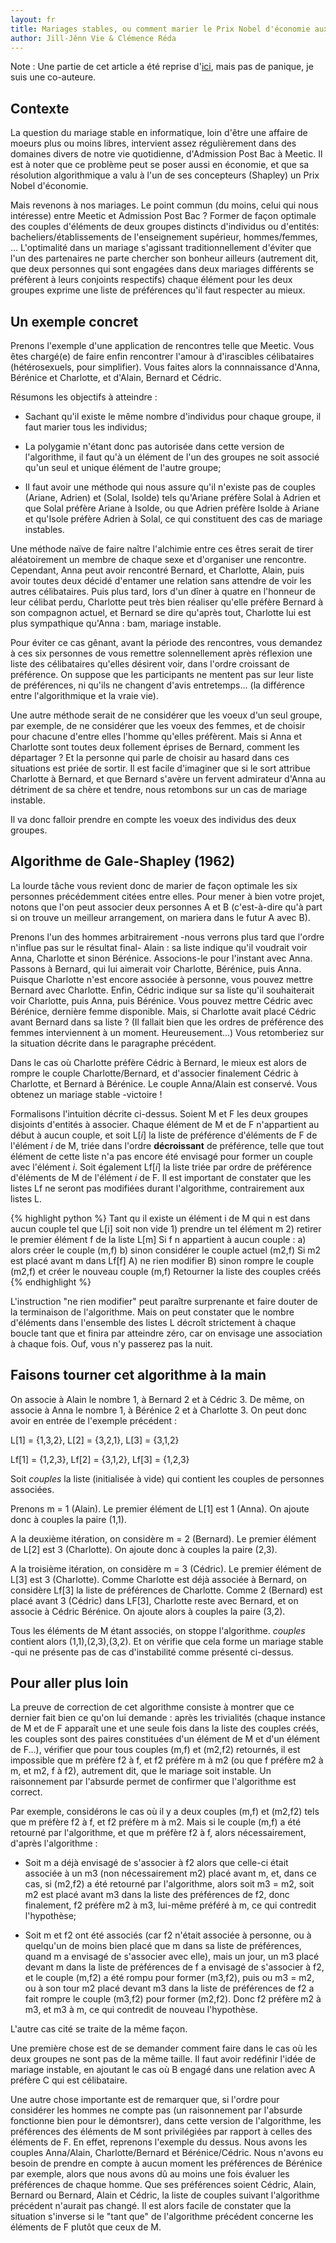 ```yaml
---
layout: fr
title: Mariages stables, ou comment marier le Prix Nobel d'économie aux sites de rencontres
author: Jill-Jênn Vie & Clémence Réda
---
```


Note : Une partie de cet article a été reprise d'[ici](http://binaire.blog.lemonde.fr/2016/10/17/a-p-b-la-vie-apres-le-bac/), mais pas de panique, je suis une co-auteure.

## Contexte

La question du mariage stable en informatique, loin d'être une affaire de moeurs plus ou moins libres, intervient assez régulièrement dans des domaines divers de notre vie quotidienne, d'Admission Post Bac à Meetic. Il est à noter que ce problème peut se poser aussi en économie, et que sa résolution algorithmique a valu à l'un de ses concepteurs (Shapley) un Prix Nobel d'économie.

Mais revenons à nos mariages. Le point commun (du moins, celui qui nous intéresse) entre Meetic et Admission Post Bac ? Former de façon optimale des couples d'éléments de deux groupes distincts d'individus ou d'entités: bacheliers/établissements de l'enseignement supérieur, hommes/femmes, ... L'optimalité dans un mariage s'agissant traditionnellement d'éviter que l'un des partenaires ne parte chercher son bonheur ailleurs (autrement dit, que deux personnes qui sont engagées dans deux mariages différents se préfèrent à leurs conjoints respectifs) chaque élément pour les deux groupes exprime une liste de préférences qu'il faut respecter au mieux.

## Un exemple concret

Prenons l'exemple d'une application de rencontres telle que Meetic. Vous êtes chargé(e) de faire enfin rencontrer l'amour à d'irascibles célibataires (hétérosexuels, pour simplifier). Vous faites alors la connnaissance d'Anna, Bérénice et Charlotte, et d'Alain, Bernard et Cédric.

Résumons les objectifs à atteindre : 

* Sachant qu'il existe le même nombre d'individus pour chaque groupe, il faut marier tous les individus;

* La polygamie n'étant donc pas autorisée dans cette version de l'algorithme, il faut qu'à un élément de l'un des groupes ne soit associé qu'un seul et unique élément de l'autre groupe;

* Il faut avoir une méthode qui nous assure qu'il n'existe pas de couples (Ariane, Adrien) et (Solal, Isolde) tels qu'Ariane préfère Solal à Adrien et que Solal préfère Ariane à Isolde, ou que Adrien préfère Isolde à Ariane et qu'Isole préfère Adrien à Solal, ce qui constituent des cas de mariage instables.

Une méthode naïve de faire naître l'alchimie entre ces êtres serait de tirer aléatoirement un membre de chaque sexe et d'organiser une rencontre. Cependant, Anna peut avoir rencontré Bernard, et Charlotte, Alain, puis avoir toutes deux décidé d'entamer une relation sans attendre de voir les autres célibataires. Puis plus tard, lors d'un dîner à quatre en l'honneur de leur célibat perdu, Charlotte peut très bien réaliser qu'elle préfère Bernard à son compagnon actuel, et Bernard se dire qu'après tout, Charlotte lui est plus sympathique qu'Anna : bam, mariage instable.

Pour éviter ce cas gênant, avant la période des rencontres, vous demandez à ces six personnes de vous remettre solennellement après réflexion une liste des célibataires qu'elles désirent voir, dans l'ordre croissant de préférence. On suppose que les participants ne mentent pas sur leur liste de préférences, ni qu'ils ne changent d'avis entretemps... (la différence entre l'algorithmique et la vraie vie).

Une autre méthode serait de ne considérer que les voeux d'un seul groupe, par exemple, de ne considérer que les voeux des femmes, et de choisir pour chacune d'entre elles l'homme qu'elles préfèrent. Mais si Anna et Charlotte sont toutes deux follement éprises de Bernard, comment les départager ? Et la personne qui parle de choisir au hasard dans ces situations est priée de sortir. Il est facile d'imaginer que si le sort attribue Charlotte à Bernard, et que Bernard s'avère un fervent admirateur d'Anna au détriment de sa chère et tendre, nous retombons sur un cas de mariage instable.

Il va donc falloir prendre en compte les voeux des individus des deux groupes.

## Algorithme de Gale-Shapley (1962)

La lourde tâche vous revient donc de marier de façon optimale les six personnes précédemment citées entre elles. Pour mener à bien votre projet, notons que l'on peut associer deux personnes A et B (c'est-à-dire qu'à part si on trouve un meilleur arrangement, on mariera dans le futur A avec B).

Prenons l'un des hommes arbitrairement -nous verrons plus tard que l'ordre n'influe pas sur le résultat final- Alain : sa liste indique qu'il voudrait voir Anna, Charlotte et sinon Bérénice. Associons-le pour l'instant avec Anna. Passons à Bernard, qui lui aimerait voir Charlotte, Bérénice, puis Anna. Puisque Charlotte n'est encore associée à personne, vous pouvez mettre Bernard avec Charlotte. Enfin, Cédric indique sur sa liste qu'il souhaiterait voir Charlotte, puis Anna, puis Bérénice. Vous pouvez mettre Cédric avec Bérénice, dernière femme disponible. Mais, si Charlotte avait placé Cédric avant Bernard dans sa liste ? (Il fallait bien que les ordres de préférence des femmes interviennent à un moment. Heureusement...) Vous retomberiez sur la situation décrite dans le paragraphe précédent.

Dans le cas où Charlotte préfère Cédric à Bernard, le mieux est alors de rompre le couple Charlotte/Bernard, et d'associer finalement Cédric à Charlotte, et Bernard à Bérénice. Le couple Anna/Alain est conservé. Vous obtenez un mariage stable -victoire !

Formalisons l'intuition décrite ci-dessus. Soient M et F les deux groupes disjoints d'entités à associer. Chaque élément de M et de F n'appartient au début à aucun couple, et soit L[*i*] la liste de préférence d'éléments de F de l'élément *i* de M, triée dans l'ordre **décroissant** de préférence, telle que tout élément de cette liste n'a pas encore été envisagé pour former un couple avec l'élément *i*. Soit également Lf[*i*] la liste triée par ordre de préférence d'éléments de M de l'élément *i* de F. Il est important de constater que les listes Lf ne seront pas modifiées durant l'algorithme, contrairement aux listes L.

{% highlight python %}
Tant qu il existe un élément i de M qui n est dans aucun couple
tel que L[i] soit non vide
     1) prendre un tel élément m
     2) retirer le premier élément f de la liste L[m]
     Si f n appartient à aucun couple :
       a) alors créer le couple (m,f)
       b) sinon considérer le couple actuel (m2,f)
           Si m2 est placé avant m dans Lf[f]
              A) ne rien modifier
              B) sinon rompre le couple (m2,f) 
              et créer le nouveau couple (m,f)
Retourner la liste des couples créés
{% endhighlight %}

L'instruction "ne rien modifier" peut paraître surprenante et faire douter de la terminaison de l'algorithme. Mais on peut constater que le nombre d'éléments dans l'ensemble des listes L décroît strictement à chaque boucle tant que et finira par atteindre zéro, car on envisage une association à chaque fois. Ouf, vous n'y passerez pas la nuit.

## Faisons tourner cet algorithme à la main

On associe à Alain le nombre 1, à Bernard 2 et à Cédric 3. De même, on associe à Anna le nombre 1, à Bérénice 2 et à Charlotte 3. On peut donc avoir en entrée de l'exemple précédent :

L[1] = {1,3,2}, L[2] = {3,2,1}, L[3] = {3,1,2}

Lf[1] = {1,2,3}, Lf[2] = {3,1,2}, Lf[3] = {1,2,3}

Soit *couples* la liste (initialisée à vide) qui contient les couples de personnes associées.

Prenons m = 1 (Alain). Le premier élément de L[1] est 1 (Anna). On ajoute donc à couples la paire (1,1).

A la deuxième itération, on considère m = 2 (Bernard). Le premier élément de L[2] est 3 (Charlotte). On ajoute donc à couples la paire (2,3).

A la troisième itération, on considère m = 3 (Cédric). Le premier élément de L[3] est 3 (Charlotte). Comme Charlotte est déjà associée à Bernard, on considère Lf[3] la liste de préférences de Charlotte. Comme 2 (Bernard) est placé avant 3 (Cédric) dans LF[3], Charlotte reste avec Bernard, et on associe à Cédric Bérénice. On ajoute alors à couples la paire (3,2).

Tous les éléments de M étant associés, on stoppe l'algorithme. *couples* contient alors (1,1),(2,3),(3,2). Et on vérifie que cela forme un mariage stable -qui ne présente pas de cas d'instabilité comme présenté ci-dessus. 

## Pour aller plus loin

La preuve de correction de cet algorithme consiste à montrer que ce dernier fait bien ce qu'on lui demande : après les trivialités (chaque instance de M et de F apparaît une et une seule fois dans la liste des couples créés, les couples sont des paires constituées d'un élément de M et d'un élément de F...), vérifier que pour tous couples (m,f) et (m2,f2) retournés, il est impossible que m préfère f2 à f, et f2 préfère m à m2 (ou que f préfère m2 à m, et m2, f à f2), autrement dit, que le mariage soit instable. Un raisonnement par l'absurde permet de confirmer que l'algorithme est correct.

Par exemple, considérons le cas où il y a deux couples (m,f) et (m2,f2) tels que m préfère f2 à f, et f2 préfère m à m2. Mais si le couple (m,f) a été retourné par l'algorithme, et que m préfère f2 à f, alors nécessairement, d'après l'algorithme :

* Soit m a déjà envisagé de s'associer à f2 alors que celle-ci était associée à un m3 (non nécessairement m2) placé avant m, et, dans ce cas, si (m2,f2) a été retourné par l'algorithme, alors soit m3 = m2, soit m2 est placé avant m3 dans la liste des préférences de f2, donc finalement, f2 préfère m2 à m3, lui-même préféré à m, ce qui contredit l'hypothèse;

* Soit m et f2 ont été associés (car f2 n'était associée à personne, ou à quelqu'un de moins bien placé que m dans sa liste de préférences, quand m a envisagé de s'associer avec elle), mais un jour, un m3 placé devant m dans la liste de préférences de f a envisagé de s'associer à f2, et le couple (m,f2) a été rompu pour former (m3,f2), puis ou m3 = m2, ou à son tour m2 placé devant m3 dans la liste de préférences de f2 a fait rompre le couple (m3,f2) pour former (m2,f2). Donc f2 préfère m2 à m3, et m3 à m, ce qui contredit de nouveau l'hypothèse.

L'autre cas cité se traite de la même façon.

Une première chose est de se demander comment faire dans le cas où les deux groupes ne sont pas de la même taille. Il faut avoir redéfinir l'idée de mariage instable, en ajoutant le cas où B engagé dans une relation avec A préfère C qui est célibataire.

Une autre chose importante est de remarquer que, si l'ordre pour considérer les hommes ne compte pas (un raisonnement par l'absurde fonctionne bien pour le démontsrer), dans cette version de l'algorithme, les préférences des éléments de M sont privilégiées par rapport à celles des éléments de F. En effet, reprenons l'exemple du dessus. Nous avons les couples Anna/Alain, Charlotte/Bernard et Bérénice/Cédric. Nous n'avons eu besoin de prendre en compte à aucun moment les préférences de Bérénice par exemple, alors que nous avons dû au moins une fois évaluer les préférences de chaque homme. Que ses préférences soient Cédric, Alain, Bernard ou Bernard, Alain et Cédric, la liste de couples suivant l'algorithme précédent n'aurait pas changé. Il est alors facile de constater que la situation s'inverse si le "tant que" de l'algorithme précédent concerne les éléments de F plutôt que ceux de M.
